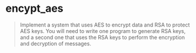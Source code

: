 # encypt_aes
> Implement a system that uses AES to encrypt data and RSA to protect AES keys. You will
need to write one program to generate RSA keys, and a second one that uses the RSA keys to perform the
encryption and decryption of messages.
